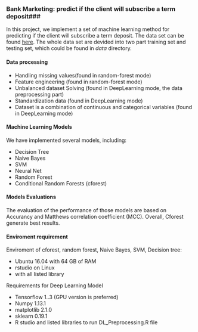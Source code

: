 ### Bank Marketing: predict if the client will subscribe a term deposit###

In this project, we implement a set of machine learning method for predicting if the client will subscribe a term deposit. The data set can be found [here](https://data.world/uci/bank-marketing). The whole data set are devided into two part training set and testing set, which could be found in *data* directory.

#### Data processing
- Handling missing values(found in random-forest mode)
- Feature engineering (found in random-forest mode)
- Unbalanced dataset Solving (found in DeepLearning mode, the data preprocessing part)
- Standardization data (found in DeepLearning mode)
- Dataset is a combination of continuous and categorical variables (found in DeepLearning mode)

#### Machine Learning Models
We have implemented several models, including:
* Decision Tree
* Naive Bayes
* SVM
* Neural Net
* Random Forest
* Conditional Random Forests (cforest)

#### Models Evaluations
The evaluation of the performance of those models are based on Accurancy and Matthews correlation coefficient (MCC).
Overall, Cforest generate best results.

#### Enviroment requirement
Enviroment of cforest, random forest, Naive Bayes, SVM, Decision tree:
- Ubuntu 16.04 with 64 GB of RAM
- rstudio on Linux
- with all listed library

Requirements for Deep Learning Model
- Tensorflow 1..3 (GPU version is preferred)
- Numpy 1.13.1
- matplotlib 2.1.0
- sklearn 0.19.1
- R studio and listed libraries to run DL_Preprocessing.R file